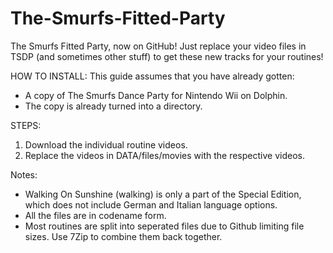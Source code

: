 # The-Smurfs-Fitted-Party
The Smurfs Fitted Party, now on GitHub! Just replace your video files in TSDP (and sometimes other stuff) to get these new tracks for your routines!

HOW TO INSTALL:
This guide assumes that you have already gotten:
- A copy of The Smurfs Dance Party for Nintendo Wii on Dolphin.
- The copy is already turned into a directory.

STEPS:
1. Download the individual routine videos.
2. Replace the videos in DATA/files/movies with the respective videos.

Notes:
- Walking On Sunshine (walking) is only a part of the Special Edition, which does not include German and Italian language options.
- All the files are in codename form.
- Most routines are split into seperated files due to Github limiting file sizes. Use 7Zip to combine them back together.
